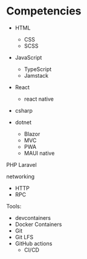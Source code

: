 # Competencies

- HTML
  - CSS
  - SCSS
- JavaScript
  - TypeScript
  - Jamstack

- React
  - react native

- csharp
- dotnet
  - Blazor
  - MVC
  - PWA
  - MAUI native
	
PHP Laravel

networking
  - HTTP
  - RPC

Tools:
  - devcontainers
  - Docker Containers
  - Git  
  - Git LFS
  - GitHub actions
    - CI/CD
